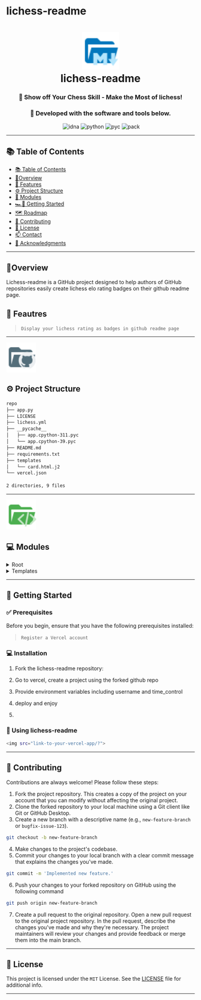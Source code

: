 # lichess-readme

<div align="center">
<h1 align="center">
<img src="https://raw.githubusercontent.com/PKief/vscode-material-icon-theme/ec559a9f6bfd399b82bb44393651661b08aaf7ba/icons/folder-markdown-open.svg" width="100" />
<br>
lichess-readme
</h1>
<h3 align="center">📍 Show off Your Chess Skill - Make the Most of lichess!</h3>
<h3 align="center">🚀 Developed with the software and tools below.</h3>
<p align="center">

<img src="https://img.shields.io/badge/Python-3776AB.svg?style=for-the-badge&logo=Python&logoColor=white" alt="" />
<img src="https://img.shields.io/badge/Jinja-B41717.svg?style=for-the-badge&logo=Jinja&logoColor=white" alt="idna" />
<img src="https://img.shields.io/badge/Flask-000000.svg?style=for-the-badge&logo=Flask&logoColor=white" alt="python" />
<img src="https://img.shields.io/badge/Markdown-000000.svg?style=for-the-badge&logo=Markdown&logoColor=white" alt="pyc" />
<img src="https://img.shields.io/badge/JSON-000000.svg?style=for-the-badge&logo=JSON&logoColor=white" alt="pack" />
</p>

</div>

---
## 📚 Table of Contents
- [📚 Table of Contents](#-table-of-contents)
- [📍Overview](#-introdcution)
- [🔮 Features](#-features)
- [⚙️ Project Structure](#project-structure)
- [🧩 Modules](#modules)
- [🏎💨 Getting Started](#-getting-started)
- [🗺 Roadmap](#-roadmap)
- [🤝 Contributing](#-contributing)
- [🪪 License](#-license)
- [📫 Contact](#-contact)
- [🙏 Acknowledgments](#-acknowledgments)

---

## 📍Overview

Lichess-readme is a GitHub project designed to help authors of GitHub repositories easily create lichess elo rating badges on their github readme page. 

## 🔮 Feautres

> `Display your lichess rating as badges in github readme page`

---

<img src="https://raw.githubusercontent.com/PKief/vscode-material-icon-theme/ec559a9f6bfd399b82bb44393651661b08aaf7ba/icons/folder-github-open.svg" width="80" />

## ⚙️ Project Structure

```bash
repo
├── app.py
├── LICENSE
├── lichess.yml
├── __pycache__
│   ├── app.cpython-311.pyc
│   └── app.cpython-39.pyc
├── README.md
├── requirements.txt
├── templates
│   └── card.html.j2
└── vercel.json

2 directories, 9 files
```
---

<img src="https://raw.githubusercontent.com/PKief/vscode-material-icon-theme/ec559a9f6bfd399b82bb44393651661b08aaf7ba/icons/folder-src-open.svg" width="80" />

## 💻 Modules
<details closed><summary>Root</summary>

| File   | Summary                                                                                                                                                                                                                                            | Module   |
|:-------|:---------------------------------------------------------------------------------------------------------------------------------------------------------------------------------------------------------------------------------------------------|:---------|
| app.py | This code creates a Flask application that uses the Lichess API to generate an SVG card with the user 's rating for a given time control . The time control is set in an environment variable and the user 's rating is retrieved from the Lichess | app.py   |

</details>

<details closed><summary>Templates</summary>

| File         | Summary                                                                                                                                                                                                     | Module                 |
|:-------------|:------------------------------------------------------------------------------------------------------------------------------------------------------------------------------------------------------------|:-----------------------|
| card.html.j2 | This code creates an SVG graphic with two rectangles , one in # 555 and one in # 007ec6 , and two text elements displaying the values of the variables " time_control " and " elo " . The graphic is 139x20 | templates/card.html.j2 |

</details>
<hr />

## 🚀 Getting Started

### ✅ Prerequisites

Before you begin, ensure that you have the following prerequisites installed:
> `Register a Vercel account`

### 💻 Installation

1. Fork the lichess-readme repository:

2. Go to vercel, create a project using the forked github repo

3. Provide environment variables including username and time_control

4. deploy and enjoy
5. 
### 🤖 Using lichess-readme

```sh
<img src="link-to-your-vercel-app/?">
```
---

## 🤝 Contributing
Contributions are always welcome! Please follow these steps:
1. Fork the project repository. This creates a copy of the project on your account that you can modify without affecting the original project.
2. Clone the forked repository to your local machine using a Git client like Git or GitHub Desktop.
3. Create a new branch with a descriptive name (e.g., `new-feature-branch` or `bugfix-issue-123`).
```sh
git checkout -b new-feature-branch
```
4. Make changes to the project's codebase.
5. Commit your changes to your local branch with a clear commit message that explains the changes you've made.
```sh
git commit -m 'Implemented new feature.'
```
6. Push your changes to your forked repository on GitHub using the following command
```sh
git push origin new-feature-branch
```
7. Create a pull request to the original repository.
Open a new pull request to the original project repository. In the pull request, describe the changes you've made and why they're necessary.
The project maintainers will review your changes and provide feedback or merge them into the main branch.

---

## 🪪 License

This project is licensed under the `MIT` License. See the [LICENSE](https://docs.github.com/en/communities/setting-up-your-project-for-healthy-contributions/adding-a-license-to-a-repository) file for additional info.

---
